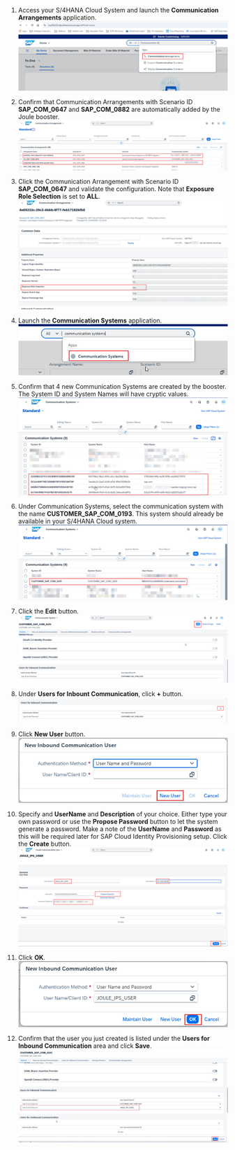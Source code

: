 1. Access your S/4HANA Cloud System and launch the **Communication Arrangements** application.</br>
   ![postboosters4](1.jpg)
   
2. Confirm that Communication Arrangements with Scenario ID **SAP_COM_0647** and **SAP_COM_0882** are automatically added by the Joule booster.</br>
   ![postboosters4](2.jpg)
   
3. Click the Communication Arrangement with Scenario ID **SAP_COM_0647** and validate the configuration.  Note that **Exposure Role Selection** is set to **ALL**.</br>
![postboosters4](3.jpg)

4. Launch the **Communication Systems** application.
![postboosters4](4.jpg)

5. Confirm that 4 new Communication Systems are created by the booster.  The System ID and System Names will have cryptic values.</br>
![postboosters4](5.jpg)

6. Under Communication Systems, select the communication system with the name **CUSTOMER_SAP_COM_0193**.  This system should already be available in your S/4HANA Cloud system.</br>
![postboosters4](6.jpg)

7. Click the **Edit** button.</br>
![postboosters4](7.jpg)

8. Under **Users for Inbount Communication**, click **+** button.
![postboosters4](8.jpg)

9. Click **New User** button.</br>
![postboosters4](9.jpg)

10. Specify and **UserName** and **Description** of your choice.  Either type your own password or use the **Propose Password** button to let the system generate a password.  Make a note of the **UserName** and **Password** as this will be required later for SAP Cloud Identity Provisioning setup.  Click the **Create** button.</br>
![postboosters4](10.jpg)

11. Click **OK**.</br>
![postboosters4](11.jpg)

12. Confirm that the user you just created is listed under the **Users for Inbound Communication** area and click **Save**.</br>
![postboosters4](12.jpg)

